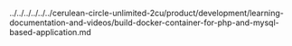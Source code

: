 ../../../../../../cerulean-circle-unlimited-2cu/product/development/learning-documentation-and-videos/build-docker-container-for-php-and-mysql-based-application.md